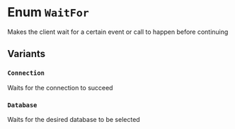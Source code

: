 # Enum `WaitFor`

Makes the client wait for a certain event or call to happen before continuing

## Variants

### `Connection`

Waits for the connection to succeed

### `Database`

Waits for the desired database to be selected

